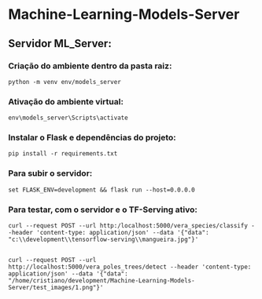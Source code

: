# Machine-Learning-Models-Server

## Servidor ML_Server:

### Criação do ambiente dentro da pasta raiz:

	python -m venv env/models_server
	
### Ativação do ambiente virtual:
	
	env\models_server\Scripts\activate
	
### Instalar o Flask e dependências do projeto:

	pip install -r requirements.txt
	
### Para subir o servidor:

	set FLASK_ENV=development && flask run --host=0.0.0.0

### Para testar, com o servidor e o TF-Serving ativo:

	curl --request POST --url http:/localhost:5000/vera_species/classify --header 'content-type: application/json' --data '{"data": "c:\\development\\tensorflow-serving\\mangueira.jpg"}'


	curl --request POST --url http://localhost:5000/vera_poles_trees/detect --header 'content-type: application/json' --data '{"data": "/home/cristiano/development/Machine-Learning-Models-Server/test_images/1.png"}'
